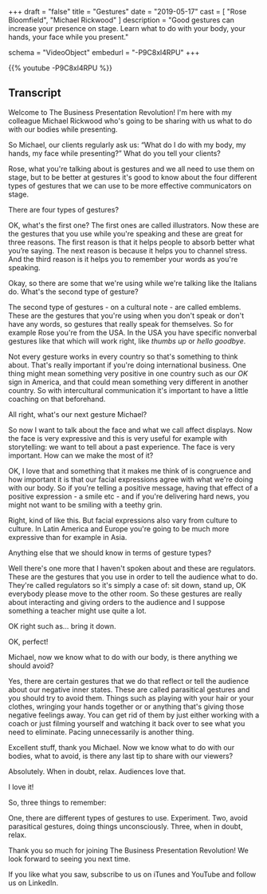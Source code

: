 +++
draft 		= "false"
title 		= "Gestures"
date		= "2019-05-17"
cast		= [ "Rose Bloomfield", "Michael Rickwood" ]
description = "Good gestures can increase your presence on stage. Learn what to do with your body, your hands, your face while you present."

schema			= "VideoObject"
embedurl			= "-P9C8xl4RPU"
+++

{{% youtube -P9C8xl4RPU %}}

## Transcript

Welcome to The Business Presentation Revolution! I'm here with my colleague Michael Rickwood who's going to be sharing with us what to do with our bodies while presenting.

So Michael, our clients regularly ask us: “What do I do
with my body, my hands, my face while presenting?” What do you tell your clients?

Rose, what you're talking about is gestures and we all need to use them on stage, but to be better at gestures it's good to know about the four different types of gestures that
we can use to be more effective communicators on stage. 

There are four types of gestures?

OK, what's the first one? The first ones are called illustrators. Now these are the gestures that you use
while you're speaking and these are great for three reasons. The first reason is that it helps people to absorb better what you’re saying. The next reason is because it helps you to
channel stress. And the third reason is it helps you to remember your words as you're speaking. 

Okay, so there are some that we're using while we're
talking like the Italians do. What's the second type of gesture?

The second type of gestures - on a cultural note - are called emblems. These are the gestures that you're using when you don't speak or don't have any words, so gestures that really speak for
themselves. So for example Rose you're from the USA. In the USA you have specific nonverbal gestures like that which will work right, like *thumbs up* or *hello goodbye*.

Not every gesture works in every country so that's something to think about. That's really important if you're doing international business. One thing might mean something very positive in one country such as our *OK* sign in America, and that could mean something very different in another country. So with intercultural communication it's important to have a little coaching on that beforehand. 

All right, what's our next gesture Michael?

So now I want to talk about the face and what we call affect displays. Now the face is very expressive and this is very useful for example with storytelling: we want to tell about a
past experience. The face is very important. How can we make the most of it?

OK, I love that and something that it makes me think of is congruence and how important it is that our facial expressions agree with what we're doing with our body. So if you're telling a positive message, having that effect of a positive expression - a smile etc - and if you're delivering hard news, you might not want to be smiling with a teethy grin.

Right, kind of like this. But facial expressions also
vary from culture to culture. In Latin America and Europe you're going to be much more expressive than for example in Asia.

Anything else that we should know in terms of gesture types? 

Well there's one more that I haven't spoken about and these are regulators. These are the gestures that you use in order to tell
the audience what to do. They're called regulators so it's simply a case of: sit down, stand up, OK everybody please move to the other room. So these gestures are really about interacting and giving orders to the audience and I suppose something a teacher might use quite a lot.

OK right such as… bring it down.

OK, perfect!

Michael, now we know what to do with our body, is there anything we should avoid?

Yes, there are certain gestures that we do that reflect or tell the audience about our negative inner states. These are called parasitical gestures and you should try to avoid them. Things
such as playing with your hair or your clothes, wringing your hands together or or anything that's giving those negative feelings away. You can get rid of them by just either working with a coach or just filming yourself and watching it back over to see what you need to eliminate. Pacing unnecessarily is another thing.

Excellent stuff, thank you Michael. Now we know what to do with our bodies, what to avoid, is there any last tip to share with our viewers? 

Absolutely.
When in doubt, relax.
Audiences love that. 

I love it! 

So, three things to remember:

One, there are different types of gestures to use. Experiment. 
Two, avoid parasitical gestures, doing things unconsciously.
Three, when in doubt, relax.

Thank you so much for joining The Business Presentation Revolution! We look forward to seeing you next time.

If you like what you saw, subscribe to us
on iTunes and YouTube and follow us on LinkedIn.
